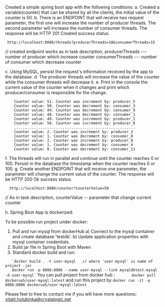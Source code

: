 Created a simple spring boot app with the following conditions:
a. Created a variable(counter) that can be shared by all the clients, 
the initial value of the counter is 50.
b. There is an ENDPOINT that will receive two request parameter, the first one will increase the number of producer threads. The second parameter will increase the number of consumer threads.
     The response will be HTTP 201 Created success status.
     
     http://localhost:8086/threads?producerThreads=10&consumerThreads=15
     
  // created endpoint works as in task description,
  producerThreads --- number of producer which increase counter
  consumerThreads --- number of consumer which decrease counter
     
c. Using MySQL, persist the request's information received by the app to the database.
d. The producer threads will increase the value of the counter while the consumer threads will decrease it.
e. Print in the console the current value of the counter when it changes and print which producer/consumer is responsible for the change.

        Counter value: 51. Counter was increment by: producer_5
        Counter value: 50. Counter was decrement by: consumer_3
        Counter value: 49. Counter was decrement by: consumer_9
        Counter value: 48. Counter was decrement by: consumer_1
        Counter value: 49. Counter was increment by: producer_1
        Counter value: 50. Counter was increment by: producer_6
        .......................................................
        Counter value: 2. Counter was increment by: producer_3
        Counter value: 1. Counter was decrement by: consumer_8
        Counter value: 2. Counter was increment by: producer_8
        Counter value: 1. Counter was decrement by: consumer_4
        Counter value: 0. Counter was decrement by: consumer_11

f. The threads will run in parallel and continue until the counter reaches 0 or 100. Persist in the database the timestamp when the counter reaches 0 or 100.
g. Create another ENDPOINT that will receive one parameter, the parameter will change the current value of the counter.
  The response will be HTTP 200 Ok success status.
  
      http://localhost:8086/counter?counterValue=50
   
   // As in task description, 
   counterValue -- parameter that change current counter
  
h. Spring Boot App is dockerized:

To be possible run project under docker:
1) Pull and run mysql from dockerHub 
    a) Connect to the mysql container and create database 'testdb'.
    b) Update application properties with mysql container credentials. 
2) Build jar file in Spring Boot with Maven
3) Standard  docker build and run:

``    `docker build . -t user-mysql   // where 'user-mysql' is name of project .jar
``    
``    docker run -p 8086:8086 --name user-mysql --link mysqldbtest:mysql -d user-mysql`
``
You can pull project from docker hub :
`        docker pull dockerua5/user-mysql:latest
`
and run this project by 
        `docker run -it -p 8086:8086 dockerua5/user-mysql:latest`



Please feel to free to contact me if you will have more questions: vitalii.holubinka@crystalogic.net
